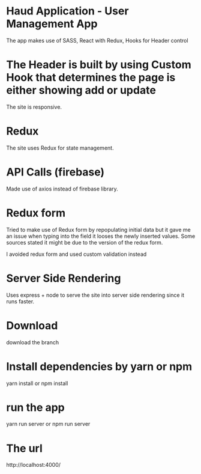 # Haud Application - User Management App

The app makes use of SASS, React with Redux, Hooks for Header control

# The Header is built by using Custom Hook that determines the page is either showing add or update

The site is responsive.

# Redux
The site uses Redux for state management.

# API Calls (firebase)
Made use of axios instead of firebase library.

# Redux form
Tried to make use of Redux form by repopulating initial data but it gave me an issue when typing into the field it looses the newly inserted values. 
Some sources stated it might be due to the version of the redux form.

I avoided redux form and used custom validation instead

# Server Side Rendering
Uses express + node to serve the site into server side rendering since it runs faster.

# Download
download the branch

# Install dependencies by yarn or npm
yarn install
or
npm install

# run the app
yarn run server
or
npm run server

# The url
http://localhost:4000/